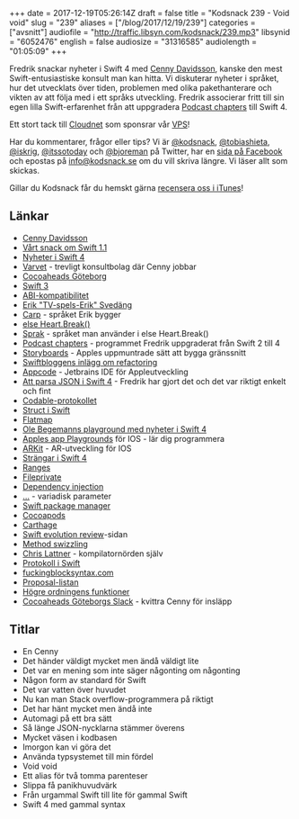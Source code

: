 +++
date = 2017-12-19T05:26:14Z
draft = false
title = "Kodsnack 239 - Void void"
slug = "239"
aliases = ["/blog/2017/12/19/239"]
categories = ["avsnitt"]
audiofile = "http://traffic.libsyn.com/kodsnack/239.mp3"
libsynid = "6052476"
english = false
audiosize = "31316585"
audiolength = "01:05:09"
+++

Fredrik snackar nyheter i Swift 4 med [Cenny Davidsson](https://twitter.com/Cennydavidsson), kanske den mest Swift-entusiastiske konsult man kan hitta. Vi diskuterar nyheter i språket, hur det utvecklats över tiden, problemen med olika pakethanterare och vikten av att följa med i ett språks utveckling. Fredrik associerar fritt till sin egen lilla Swift-erfarenhet från att uppgradera  [Podcast chapters](http://chaptersapp.com/) till Swift 4.

Ett stort tack till [Cloudnet](http://www.cloudnet.se) som sponsrar vår [VPS](http://en.wikipedia.org/wiki/Virtual_private_server)!

Har du kommentarer, frågor eller tips? Vi är [@kodsnack](https://www.twitter.com/kodsnack), [@tobiashieta](https://www.twitter.com/tobiashieta), [@iskrig](https://www.twitter.com/iskrig), [@itssotoday](https://twitter.com/itssotoday) och [@bjoreman](https://www.twitter.com/bjoreman) på Twitter, har en [sida på Facebook](https://www.facebook.com/kodsnack) och epostas på [info@kodsnack.se](mailto:info@kodsnack.se) om du vill skriva längre. Vi läser allt som skickas.

Gillar du Kodsnack får du hemskt gärna [recensera oss i iTunes](http://itunes.apple.com/se/podcast/kodsnack/id561631498?l=en)!

## Länkar ##
* [Cenny Davidsson](https://twitter.com/Cennydavidsson)
* [Vårt snack om Swift 1.1](http://kodsnack.se/91/)
* [Nyheter i Swift 4](https://developer.apple.com/videos/play/wwdc2017/402/)
* [Varvet](https://www.varvet.com/) - trevligt konsultbolag där Cenny jobbar
* [Cocoaheads Göteborg](https://www.meetup.com/cocoaheads-goteborg/)
* [Swift 3](https://swift.org/blog/swift-3-0-released/)
* [ABI-kompatibilitet](https://en.wikipedia.org/wiki/Application_binary_interface)
* [Erik "TV-spels-Erik" Svedäng](https://eriksvedang.com/)
* [Carp](https://github.com/carp-lang/Carp) - språket Erik bygger
* [else Heart.Break()](http://elseheartbreak.com/)
* [Sprak](https://github.com/eriksvedang/Sprak) - språket man använder i else Heart.Break()
* [Podcast chapters](http://chaptersapp.com/) - programmet Fredrik uppgraderat från Swift 2 till 4
* [Storyboards](https://developer.apple.com/library/content/documentation/General/Conceptual/Devpedia-CocoaApp/Storyboard.html) - Apples uppmuntrade sätt att bygga gränssnitt
* [Swiftbloggens inlägg om refactoring](https://swift.org/blog/swift-local-refactoring/)
* [Appcode](https://www.jetbrains.com/objc/) - Jetbrains IDE för Appleutveckling
* [Att parsa JSON i Swift 4](https://benscheirman.com/2017/06/swift-json/) - Fredrik har gjort det och det var riktigt enkelt och fint
* [Codable-protokollet](https://developer.apple.com/documentation/swift/codable)
* [Struct i Swift](https://www.raywenderlich.com/116714/swift-tutorial-introducing-structures)
* [Flatmap](https://www.natashatherobot.com/swift-2-flatmap/)
* [Ole Begemanns playground med nyheter i Swift 4](https://oleb.net/blog/2017/05/whats-new-in-swift-4-playground/)
* [Apples app Playgrounds](https://www.apple.com/swift/playgrounds/) för IOS - lär dig programmera
* [ARKit](https://developer.apple.com/arkit/) - AR-utveckling för IOS
* [Strängar i Swift 4](https://medium.com/@johnsundell/exploring-the-new-string-api-in-swift-4-ce7d2c1cae00)
* [Ranges](https://developer.apple.com/documentation/swift/range)
* [Fileprivate](https://developer.apple.com/library/content/documentation/Swift/Conceptual/Swift_Programming_Language/AccessControl.html)
* [Dependency injection](https://en.wikipedia.org/wiki/Dependency_injection)
* [...](https://developer.apple.com/library/content/documentation/Swift/Conceptual/Swift_Programming_Language/Functions.html#//apple_ref/doc/uid/TP40014097-CH10-ID166) - variadisk parameter
* [Swift package manager](https://swift.org/package-manager/)
* [Cocoapods](https://cocoapods.org/)
* [Carthage](https://github.com/Carthage/Carthage/)
* [Swift evolution review](https://apple.github.io/swift-evolution/)-sidan
* [Method swizzling](http://nshipster.com/method-swizzling/)
* [Chris Lattner](http://www.nondot.org/sabre/) - kompilatornörden själv
* [Protokoll i Swift](https://medium.com/@abhimuralidharan/all-about-protocols-in-swift-11a72d6ea354)
* [fuckingblocksyntax.com](http://fuckingblocksyntax.com/)
* [Proposal-listan](https://github.com/apple/swift-evolution/tree/master/proposals)
* [Högre ordningens funktioner](https://en.wikipedia.org/wiki/Higher-order_function)
* [Cocoaheads Göteborgs Slack](https://cocoaheads-gbg.slack.com/) - kvittra Cenny för insläpp

## Titlar ##
* En Cenny
* Det händer väldigt mycket men ändå väldigt lite
* Det var en mening som inte säger någonting om någonting
* Någon form av standard för Swift
* Det var vatten över huvudet
* Nu kan man Stack overflow-programmera på riktigt
* Det har hänt mycket men ändå inte
* Automagi på ett bra sätt
* Så länge JSON-nycklarna stämmer överens
* Mycket väsen i kodbasen
* Imorgon kan vi göra det
* Använda typsystemet till min fördel
* Void void
* Ett alias för två tomma parenteser
* Slippa få panikhuvudvärk
* Från urgammal Swift till lite för gammal Swift
* Swift 4 med gammal syntax